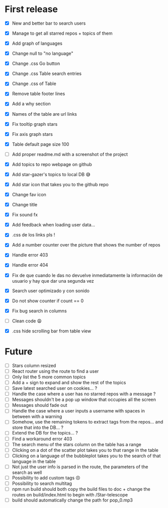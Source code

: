 # First release

- [x] New and better bar to search users
- [x] Manage to get all starred repos + topics of them
- [x] Add graph of languages 
- [x] Change null to "no language"
- [x] Change .css Go button
- [x] Change .css Table search entries
- [x] Change .css of Table
- [x] Remove table footer lines
- [x] Add a why section
- [x] Names of the table are url links
- [x] Fix tooltip graph stars
- [x] Fix axis graph stars
- [x] Table default page size 100
- [ ] Add proper readme.md with a screenshot of the project
- [x] Add topics to repo webpage on github
- [x] Add star-gazer's topics to local DB 😅
- [x] Add star icon that takes you to the github repo
- [x] Change fav icon
- [x] Change title
- [x] Fix sound fx
- [x] Add feedback when loading user data...
- [x] .css de los links pls !
- [x] Add a number counter over the picture that shows the number of repos
- [x] Handle error 403
- [x] Handle error 404
- [x] Fix de que cuando le das no devuelve inmediatamente la información de usuario y hay que dar una segunda vez
- [x] Search user optimizado y con sonido
- [x] Do not show counter if count == 0
- [x] Fix bug search in columns
- [ ] Clean code 😩
- [x] .css hide scrolling bar from table view



# Future

- [ ] Stars column resized
- [ ] React router using the route to find a user
- [ ] Only list the 5 more common topics
- [ ] Add a + sign to expand and show the rest of the topics
- [ ] Save latest searched user on cookies... ?
- [ ] Handle the case where a user has no starred repos with a message ?
- [ ] Messages shouldn't be a pop up window that occupies all the screen
- [ ] Messages should fade out
- [ ] Handle the case where a user inputs a username with spaces in between with a warning
- [ ] Somehow, use the remaining tokens to extract tags from the repos... and store that into the DB... ?
- [ ] Extend the DB for the topics... ?
- [ ] Find a workaround error 403
- [ ] The search menu of the stars column on the table has a range
- [ ] Clicking on a dot of the scatter plot takes you to that range in the table
- [ ] Clicking on a language of the bubbleplot takes you to the search of that language in the table
- [ ] Not just the user info is parsed in the route, the parameters of the search as well
- [ ] Possibility to add custom tags 😣
- [ ] Possibility to search multitag
- [ ] npm run build should both copy the build files to doc + change the routes on build/index.html to begin with /Star-telescope
- [ ] build should automatically change the path for pop_0.mp3